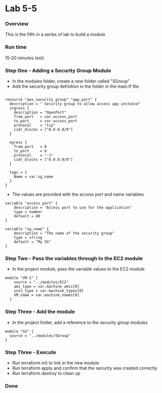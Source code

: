 # Lab 5-5

### Overview
 
This is the fifth in a series of lab to build a module

### Run time
15-20 minutes (est)

### Step One - Adding a Security Group Module

* In the modules folder, create a new folder called "SGroup"
* Add the security group definition in the folder in the main.tf file

```hcl

resource "aws_security_group" "app_port" {
  description = " Security group to allow access app instance"
  ingress {
    description = "OpenPort"
    from_port   = var.access_port
    to_port     = var.access_port
    protocol    = "tcp"
    cidr_blocks = ["0.0.0.0/0"]
  }

  egress {
    from_port   = 0
    to_port     = 0
    protocol    = "-1"
    cidr_blocks = ["0.0.0.0/0"]
  }

  tags = {
    Name = var.sg_name
  }
}
```
* The values are provided with the access port and name variables

```hcl
variable "access_port" {
    description = "Access port to use for the application"
    type = number
    default = 80
}

variable "sg_name" {
    description = "The name of the security group"
    type = string
    default = "My SG"
}

```

### Step Two - Pass the variables through to the EC2 module

* In the project module, pass the variable values to the EC2 module

```hcl
module "VM-1" {
    source = "../modules/EC2"
    ami_type = var.machine_amis[0]
    inst_type = var.machine_types[0]
    VM_name = var.machine_names[0]
  }
```

### Step Three - Add the module 

* In the project folder, add a reference to the security group modules

```hcl
module "SG" {
  source = "../modules/SGroup"
}
```
### Step Three - Execute

* Run terraform init to link in the new module
* Run terraform apply and confirm that the security was created correctly
* Run terraform destroy to clean up

### Done



